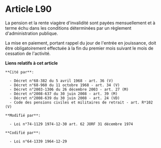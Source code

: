 # Article L90

La pension et la rente viagère d'invalidité sont payées mensuellement et à terme échu dans les conditions déterminées par un
règlement d'administration publique.

La mise en paiement, portant rappel du jour de l'entrée en jouissance, doit être obligatoirement effectuée à la fin du
premier mois suivant le mois de cessation de l'activité.

**Liens relatifs à cet article**

	**Cité par**:

	  - Décret n°68-382 du 5 avril 1968 - art. 36 (V)
	  - Décret n°68-960 du 11 octobre 1968 - art. 34 (V)
	  - Décret n°2003-1306 du 26 décembre 2003 - art. 27 (M)
	  - Décret n°2008-637 du 30 juin 2008 - art. 39 (M)
	  - Décret n°2008-639 du 30 juin 2008 - art. 24 (VD)
	  - Code des pensions civiles et militaires de retrait - art. R*102 (V)

	**Modifié par**:

	  - Loi n°74-1129 1974-12-30 art. 62 JORF 31 décembre 1974

	**Codifié par**:

	  - Loi n°64-1339 1964-12-29
